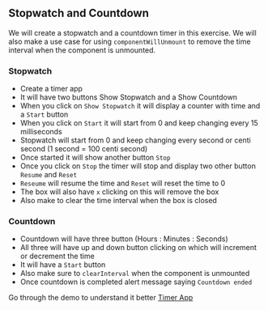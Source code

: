 ## Stopwatch and Countdown

We will create a stopwatch and a countdown timer in this exercise. We will also make a use case for using `componentWillUnmount` to remove the time interval when the component is unmounted.

### Stopwatch

- Create a timer app
- It will have two buttons Show Stopwatch and a Show Countdown
- When you click on `Show Stopwatch` it will display a counter with time and a `Start` button
- When you click on `Start` it will start from 0 and keep changing every 15 milliseconds
- Stopwatch will start from 0 and keep changing every second or centi second (1 second = 100 centi second)
- Once started it will show another button `Stop`
- Once you click on `Stop` the timer will stop and display two other button `Resume` and `Reset`
- `Reseume` will resume the time and `Reset` will reset the time to 0
- The box will also have `x` clicking on this will remove the box
- Also make to clear the time interval when the box is closed

### Countdown

- Countdown will have three button (Hours : Minutes : Seconds)
- All three will have up and down button clicking on which will increment or decrement the time
- It will have a `Start` button
- Also make sure to `clearInterval` when the component is unmounted
- Once countdown is completed alert message saying `Countdown ended`

Go through the demo to understand it better [Timer App](---------------)
